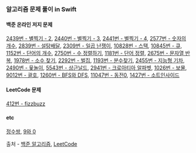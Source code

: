 ### 알고리즘 문제 풀이 in Swift


#### 백준 온라인 저지 문제

[2439번 - 별찍기 - 2](./Beakjoon2439), [2440번 - 별찍기 - 3](./Beakjoon2440), [2441번 - 별찍기 - 4](./Beakjoon2441), [2577번 - 숫자의 개수](./Beakjoon2577), [2839번 - 설탕배달](./Beakjoon2839), [2309번 - 일곱 난쟁이](./Beakjoon2309), [10828번 - 스택](./Beakjoon10828), [10845번 - 큐](./Beakjoon10845), [1152번 - 단어의 개수](./Beakjoon1152), [2750번 - 수 정렬하기](./Beakjoon2750), [1181번 - 단어 정렬](./Beakjoon1181), [2675번 - 문자열 반복](./Beakjoon2675), [1978번 - 소수 찾기](./Beakjoon1978), [2292번 - 벌집](./Beakjoon2292),
[1193번 - 분수찾기](./Beakjoon1193), [2455번 - 지능형 기차](./Beakjoon2455), [2490번 - 윷놀이](./Beakjoon2490), [5543번 - 상근날드](./Beakjoon5543), [2941번 - 크로아티아 알파벳](./Beakjoon2941), [1026번 - 보물](./Beakjoon1026), [9012번 - 괄호](./Beakjoon9012), [1260번 - BFS와 DFS](./Beakjoon1260), [11047번 - 동전0](./Beakjoon11047), [1427번 - 소트인사이드](./Beakjoon1427)

#### LeetCode 문제

[412번 - fizzbuzz](./LeetCode412)

#### etc

[정수쌍](./IntegerPairs), [9와 0](./9OR0)

출처 - [백준 알고리즘](https://www.acmicpc.net/),  [LeetCode](https://leetcode.com/)
